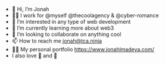 - 👋 Hi, I’m Jonah
- 👨‍💻 I work for @myself @thecoolagency & @cyber-romance
- 👀 I’m interested in any type of web development
- 🌱 I’m currently learning more about web3
- 💞️ I’m looking to collaborate on anything cool
- 📫 How to reach me jonah@tca.ninja  
- 👨‍💻 My personal portfolio https://www.jonahlmadeya.com/
- I also love 🧀 and 🍷 
